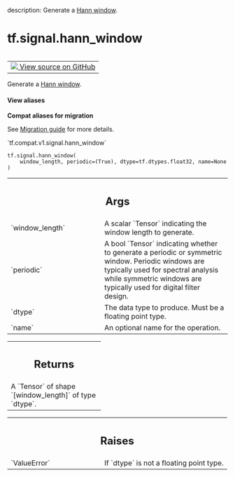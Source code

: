 description: Generate a [Hann window][hann].

<div itemscope itemtype="http://developers.google.com/ReferenceObject">
<meta itemprop="name" content="tf.signal.hann_window" />
<meta itemprop="path" content="Stable" />
</div>

# tf.signal.hann_window

<!-- Insert buttons and diff -->

<table class="tfo-notebook-buttons tfo-api nocontent" align="left">
<td>
  <a target="_blank" href="https://github.com/tensorflow/tensorflow/blob/r2.2/tensorflow/python/ops/signal/window_ops.py#L144-L166">
    <img src="https://www.tensorflow.org/images/GitHub-Mark-32px.png" />
    View source on GitHub
  </a>
</td>
</table>



Generate a [Hann window][hann].

<section class="expandable">
  <h4 class="showalways">View aliases</h4>
  <p>
<b>Compat aliases for migration</b>
<p>See
<a href="https://www.tensorflow.org/guide/migrate">Migration guide</a> for
more details.</p>
<p>`tf.compat.v1.signal.hann_window`</p>
</p>
</section>

<pre class="devsite-click-to-copy prettyprint lang-py tfo-signature-link">
<code>tf.signal.hann_window(
    window_length, periodic=(True), dtype=tf.dtypes.float32, name=None
)
</code></pre>



<!-- Placeholder for "Used in" -->


<!-- Tabular view -->
 <table class="responsive fixed orange">
<colgroup><col width="214px"><col></colgroup>
<tr><th colspan="2"><h2 class="add-link">Args</h2></th></tr>

<tr>
<td>
`window_length`
</td>
<td>
A scalar `Tensor` indicating the window length to generate.
</td>
</tr><tr>
<td>
`periodic`
</td>
<td>
A bool `Tensor` indicating whether to generate a periodic or
symmetric window. Periodic windows are typically used for spectral
analysis while symmetric windows are typically used for digital
filter design.
</td>
</tr><tr>
<td>
`dtype`
</td>
<td>
The data type to produce. Must be a floating point type.
</td>
</tr><tr>
<td>
`name`
</td>
<td>
An optional name for the operation.
</td>
</tr>
</table>



<!-- Tabular view -->
 <table class="responsive fixed orange">
<colgroup><col width="214px"><col></colgroup>
<tr><th colspan="2"><h2 class="add-link">Returns</h2></th></tr>
<tr class="alt">
<td colspan="2">
A `Tensor` of shape `[window_length]` of type `dtype`.
</td>
</tr>

</table>



<!-- Tabular view -->
 <table class="responsive fixed orange">
<colgroup><col width="214px"><col></colgroup>
<tr><th colspan="2"><h2 class="add-link">Raises</h2></th></tr>

<tr>
<td>
`ValueError`
</td>
<td>
If `dtype` is not a floating point type.
</td>
</tr>
</table>


[hann]: https://en.wikipedia.org/wiki/Window_function#Hann_and_Hamming_windows